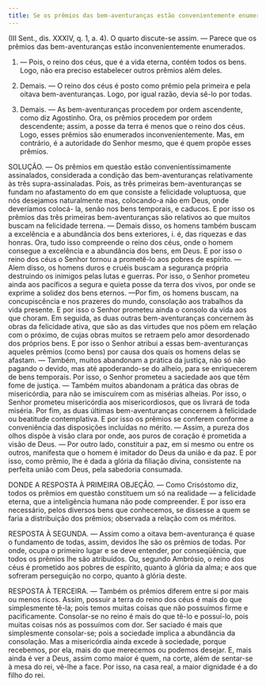 ```yaml
---
title: Se os prêmios das bem-aventuranças estão convenientemente enumerados
---
```


(III Sent., dis. XXXIV, q. 1, a. 4).
  O quarto discute-se assim. —           Parece   que   os   prêmios   das   bem-aventuranças     estão inconvenientemente enumerados.  

1. — Pois, o reino dos céus, que é a vida eterna, contém todos os bens. Logo, não era preciso estabelecer outros prêmios além deles.  

2. Demais. — O reino dos céus é posto como prêmio pela primeira e pela oitava bem-aventuranças. Logo, por igual razão, devia sê-lo por todas.  

3. Demais. — As bem-aventuranças procedem por ordem ascendente, como diz Agostinho. Ora, os prêmios procedem por ordem descendente; assim, a posse da terra é menos que o reino dos céus. Logo, esses prêmios são enumerados inconvenientemente.  Mas, em contrário, é a autoridade do Senhor mesmo, que é quem propõe esses prêmios.  

SOLUÇÃO. — Os prêmios em questão estão convenientíssimamente assinalados, considerada a condição das bem-aventuranças relativamente às três supra-assinaladas.  Pois, as três primeiras bem-aventuranças se fundam no afastamento do em que consiste a felicidade voluptuosa, que nós desejamos naturalmente mas, colocando-a não em Deus, onde deveríamos colocá- la, senão nos bens temporais, e caducos. E por isso os prêmios das três primeiras bem-aventuranças são relativos ao que muitos buscam na felicidade terrena. — Demais disso, os homens também buscam a excelência e a abundância dos bens exteriores, i. é, das riquezas e das honras. Ora, tudo isso compreende o reino dos céus, onde o homem consegue a excelência e a abundância dos bens, em Deus. E por isso o reino dos céus o Senhor tornou a prometê-lo aos pobres de espírito. — Alem disso, os homens duros e cruéis buscam a segurança própria destruindo os inimigos pelas lutas e guerras. Por isso, o Senhor prometeu ainda aos pacíficos a segura e quieta posse da terra dos vivos, por onde se exprime a solidez dos bens eternos. —Por fim, os homens buscam, na concupiscência e nos prazeres do mundo, consolação aos trabalhos da vida presente. E por isso o Senhor prometeu ainda o consolo da vida aos que choram.  Em seguida, as duas outras bem-aventuranças concernem às obras da felicidade ativa, que são as das virtudes que nos põem em relação com o próximo, de cujas obras muitos se retraem pelo amor desordenado dos próprios bens. E por isso o Senhor atribui a essas bem-aventuranças aqueles prêmios (como bens) por causa dos quais os homens delas se afastam. — Também, muitos abandonam a prática da justiça, não só não pagando o devido, mas até apoderando-se do alheio, para se enriquecerem de bens temporais. Por isso, o Senhor prometeu a saciedade aos que têm fome de justiça. — Também muitos abandonam a prática das obras de misericórdia, para não se imiscuírem com as misérias alheias. Por isso, o Senhor prometeu misericórdia aos misericordiosos, que os livrará de toda miséria.  Por fim, as duas últimas bem-aventuranças concernem à felicidade ou beatitude contemplativa. E por isso os prêmios se conferem conforme a conveniência das disposições incluídas no mérito. — Assim, a pureza dos olhos dispõe à visão clara por onde, aos puros de coração é prometida a visão de Deus. — Por outro lado, constituir a paz, em si mesmo ou entre os outros, manifesta que o homem é imitador do Deus da união e da paz. E por isso, como prêmio, lhe é dada a glória da filiação divina, consistente na perfeita união com Deus, pela sabedoria consumada.  

DONDE A RESPOSTA À PRIMEIRA OBJEÇÃO. — Como Crisóstomo diz, todos os prêmios em questão constituem um só na realidade — a felicidade eterna, que a inteligência humana não pode compreender. E por isso era necessário, pelos diversos bens que conhecemos, se dissesse a quem se faria a distribuição dos prêmios; observada a relação com os méritos.  

RESPOSTA À SEGUNDA. — Assim como a oitava bem-aventurança é quase o fundamento de todas, assim, devidos lhe são os prêmios de todas. Por onde, ocupa o primeiro lugar e se deve entender, por conseqüência, que todos os prêmios lhe são atribuídos. Ou, segundo Ambrósio, o reino dos céus é prometido aos pobres de espírito, quanto à glória da alma; e aos que sofreram perseguição no corpo, quanto à glória deste.  

RESPOSTA À TERCEIRA. — Também os prêmios diferem entre si por mais ou menos ricos. Assim, possuir a terra do reino dos céus é mais do que simplesmente tê-la; pois temos muitas coisas que não possuímos firme e pacificamente. Consolar-se no reino é mais do que tê-lo e possuí-lo, pois muitas coisas nós as possuímos com dor. Ser saciado é mais que simplesmente consolar-se; pois a sociedade implica a abundância da consolação. Mas a misericórdia ainda excede à sociedade, porque recebemos, por ela, mais do que merecemos ou podemos desejar. E, mais ainda é ver a Deus, assim como maior é quem, na corte, além de sentar-se à mesa do rei, vê-lhe a face. Por isso, na casa real, a maior dignidade é a do filho do rei.